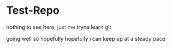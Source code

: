 # Test-Repo
nothing to see here, just me tryna learn git



going well so hopefully hopefully i can keep up at a steady pace
